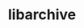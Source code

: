 ---
title: "libarchive"
layout: cache
categories: [package, develop-2023-08-27]
meta: {"versions": ["3.6.2"], "compilers": ["gcc@=11.1.0", "gcc@=7.3.1", "gcc@=7.5.0", "oneapi@=2023.2.0"], "oss": ["amzn2", "ubuntu18.04", "ubuntu20.04"], "platforms": ["linux"], "targets": ["aarch64", "neoverse_n1", "ppc64le", "x86_64", "x86_64_v3"], "stacks": ["aws-isc", "aws-isc-aarch64", "data-vis-sdk", "e4s", "e4s-oneapi", "e4s-power", "radiuss", "root"], "num_specs": 8, "num_specs_by_stack": {"aws-isc-aarch64": 2, "root": 8, "aws-isc": 1, "radiuss": 1, "e4s-power": 1, "e4s-oneapi": 1, "data-vis-sdk": 1, "e4s": 1}}
spec_details: [{"hash": "oyvzhwzpmpqz6wx4xuhyjbbo4joxblbl", "compiler": "gcc@=7.3.1", "versions": ["3.6.2"], "os": "amzn2", "platform": "linux", "target": "aarch64", "variants": ["build_system=autotools", "compression=bz2lib,lz4,lzma,lzo2,zlib,zstd", "crypto=mbedtls", "+iconv", "libs=shared,static", "programs=none", "xar=libxml2"], "stacks": ["aws-isc-aarch64", "root"], "size": "-", "tarball": "https://binaries.spack.io/releases/develop-2023-08-27/build_cache/linux-amzn2-aarch64/gcc-7.3.1/libarchive-3.6.2/linux-amzn2-aarch64-gcc-7.3.1-libarchive-3.6.2-oyvzhwzpmpqz6wx4xuhyjbbo4joxblbl.spack"}, {"hash": "2t7yxciwzbrxucfuz446x2efyerxo7yq", "compiler": "gcc@=7.3.1", "versions": ["3.6.2"], "os": "amzn2", "platform": "linux", "target": "neoverse_n1", "variants": ["build_system=autotools", "compression=bz2lib,lz4,lzma,lzo2,zlib,zstd", "crypto=mbedtls", "+iconv", "libs=shared,static", "programs=none", "xar=libxml2"], "stacks": ["aws-isc-aarch64", "root"], "size": "-", "tarball": "https://binaries.spack.io/releases/develop-2023-08-27/build_cache/linux-amzn2-neoverse_n1/gcc-7.3.1/libarchive-3.6.2/linux-amzn2-neoverse_n1-gcc-7.3.1-libarchive-3.6.2-2t7yxciwzbrxucfuz446x2efyerxo7yq.spack"}, {"hash": "wnqsnpsqo24t7xtppdhazfr5nb73bmek", "compiler": "gcc@=7.3.1", "versions": ["3.6.2"], "os": "amzn2", "platform": "linux", "target": "x86_64_v3", "variants": ["build_system=autotools", "compression=bz2lib,lz4,lzma,lzo2,zlib,zstd", "crypto=mbedtls", "+iconv", "libs=shared,static", "programs=none", "xar=libxml2"], "stacks": ["root", "aws-isc"], "size": "-", "tarball": "https://binaries.spack.io/releases/develop-2023-08-27/build_cache/linux-amzn2-x86_64_v3/gcc-7.3.1/libarchive-3.6.2/linux-amzn2-x86_64_v3-gcc-7.3.1-libarchive-3.6.2-wnqsnpsqo24t7xtppdhazfr5nb73bmek.spack"}, {"hash": "uxi6qssvsgcvy77iou7sj6fzfs5ryf3t", "compiler": "gcc@=7.5.0", "versions": ["3.6.2"], "os": "ubuntu18.04", "platform": "linux", "target": "x86_64_v3", "variants": ["build_system=autotools", "compression=bz2lib,lz4,lzma,lzo2,zlib,zstd", "crypto=mbedtls", "+iconv", "libs=shared,static", "programs=none", "xar=libxml2"], "stacks": ["radiuss", "root"], "size": "-", "tarball": "https://binaries.spack.io/releases/develop-2023-08-27/build_cache/linux-ubuntu18.04-x86_64_v3/gcc-7.5.0/libarchive-3.6.2/linux-ubuntu18.04-x86_64_v3-gcc-7.5.0-libarchive-3.6.2-uxi6qssvsgcvy77iou7sj6fzfs5ryf3t.spack"}, {"hash": "g3ysbi3plvrlqr4iz3mmwx7wcucciztn", "compiler": "gcc@=11.1.0", "versions": ["3.6.2"], "os": "ubuntu20.04", "platform": "linux", "target": "ppc64le", "variants": ["build_system=autotools", "compression=bz2lib,lz4,lzma,lzo2,zlib,zstd", "crypto=mbedtls", "+iconv", "libs=shared,static", "programs=none", "xar=libxml2"], "stacks": ["e4s-power", "root"], "size": "-", "tarball": "https://binaries.spack.io/releases/develop-2023-08-27/build_cache/linux-ubuntu20.04-ppc64le/gcc-11.1.0/libarchive-3.6.2/linux-ubuntu20.04-ppc64le-gcc-11.1.0-libarchive-3.6.2-g3ysbi3plvrlqr4iz3mmwx7wcucciztn.spack"}, {"hash": "kkxddn4p353iioniywwzohv4pyerifon", "compiler": "oneapi@=2023.2.0", "versions": ["3.6.2"], "os": "ubuntu20.04", "platform": "linux", "target": "x86_64", "variants": ["build_system=autotools", "compression=bz2lib,lz4,lzma,lzo2,zlib,zstd", "crypto=mbedtls", "+iconv", "libs=shared,static", "programs=none", "xar=libxml2"], "stacks": ["e4s-oneapi", "root"], "size": "-", "tarball": "https://binaries.spack.io/releases/develop-2023-08-27/build_cache/linux-ubuntu20.04-x86_64/oneapi-2023.2.0/libarchive-3.6.2/linux-ubuntu20.04-x86_64-oneapi-2023.2.0-libarchive-3.6.2-kkxddn4p353iioniywwzohv4pyerifon.spack"}, {"hash": "tise2uzns36o5glkhvvrv7bzwv4v2zw6", "compiler": "gcc@=11.1.0", "versions": ["3.6.2"], "os": "ubuntu20.04", "platform": "linux", "target": "x86_64_v3", "variants": ["build_system=autotools", "compression=bz2lib,lz4,lzma,lzo2,zlib,zstd", "crypto=mbedtls", "+iconv", "libs=shared,static", "programs=none", "xar=expat"], "stacks": ["root", "data-vis-sdk"], "size": "-", "tarball": "https://binaries.spack.io/releases/develop-2023-08-27/build_cache/linux-ubuntu20.04-x86_64_v3/gcc-11.1.0/libarchive-3.6.2/linux-ubuntu20.04-x86_64_v3-gcc-11.1.0-libarchive-3.6.2-tise2uzns36o5glkhvvrv7bzwv4v2zw6.spack"}, {"hash": "pcqua4iuk2fuul7ylv3iqua6rkfyqxoe", "compiler": "gcc@=11.1.0", "versions": ["3.6.2"], "os": "ubuntu20.04", "platform": "linux", "target": "x86_64_v3", "variants": ["build_system=autotools", "compression=bz2lib,lz4,lzma,lzo2,zlib,zstd", "crypto=mbedtls", "+iconv", "libs=shared,static", "programs=none", "xar=libxml2"], "stacks": ["e4s", "root"], "size": "-", "tarball": "https://binaries.spack.io/releases/develop-2023-08-27/build_cache/linux-ubuntu20.04-x86_64_v3/gcc-11.1.0/libarchive-3.6.2/linux-ubuntu20.04-x86_64_v3-gcc-11.1.0-libarchive-3.6.2-pcqua4iuk2fuul7ylv3iqua6rkfyqxoe.spack"}]
---